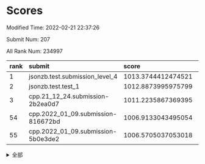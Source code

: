 # Scores

Modified Time: 2022-02-21 22:37:26

Submit Num: 207

All Rank Num: 234997

| rank |               submit               |       score        |       sigma        | pk_num |
| :--- | :--------------------------------- | :----------------- | :----------------- | :----- |
| 1    | jsonzb.test.submission_level_4     | 1013.3744412474521 | 0.8165149195869139 | 4545   |
| 2    | jsonzb.test.test_1                 | 1012.8873995975799 | 0.7927876140505192 | 4539   |
| 3    | cpp.21_12_24.submission-2b2ea0d7   | 1011.2235867369395 | 0.7799452161915429 | 4546   |
| 54   | cpp.2022_01_09.submission-816672bd | 1006.9133043495054 | 0.7217544628406568 | 4542   |
| 55   | cpp.2022_01_09.submission-5b0e3de2 | 1006.5705037053018 | 0.7304055753129323 | 4539   |


<details>
<summary>全部</summary>

| rank |                 submit                 |       score        |       sigma        | pk_num |
| :--- | :------------------------------------- | :----------------- | :----------------- | :----- |
| 1    | jsonzb.test.submission_level_4         | 1013.3744412474521 | 0.8165149195869139 | 4545   |
| 2    | jsonzb.test.test_1                     | 1012.8873995975799 | 0.7927876140505192 | 4539   |
| 3    | cpp.21_12_24.submission-2b2ea0d7       | 1011.2235867369395 | 0.7799452161915429 | 4546   |
| 4    | gobigger.level_3.submission_level_3_19 | 1011.0642318848979 | 0.7646129960178605 | 4546   |
| 5    | gobigger.level_3.submission_level_3_11 | 1010.9201161112757 | 0.8065105230431984 | 4539   |
| 6    | gobigger.level_3.submission_level_3_48 | 1010.8636715975554 | 0.7677746398549579 | 4542   |
| 7    | gobigger.level_3.submission_level_3_23 | 1010.8322656440766 | 0.7634126954907284 | 4535   |
| 8    | gobigger.level_3.submission_level_3_33 | 1010.708961697352  | 0.7787641927768327 | 4547   |
| 9    | gobigger.level_3.submission_level_3_16 | 1010.4449705520582 | 0.7684903108404738 | 4541   |
| 10   | gobigger.level_3.submission_level_3_39 | 1010.4215353696464 | 0.7581861781332001 | 4545   |
| 11   | gobigger.level_3.submission_level_3_31 | 1010.3919586411688 | 0.7864061280213579 | 4538   |
| 12   | gobigger.level_3.submission_level_3_4  | 1010.2532792999497 | 0.7452474275567634 | 4544   |
| 13   | gobigger.level_3.submission_level_3_12 | 1010.2512814969198 | 0.7375373131409801 | 4533   |
| 14   | gobigger.level_3.submission_level_3_21 | 1010.2384031830633 | 0.73812629165955   | 4541   |
| 15   | gobigger.level_3.submission_level_3_5  | 1010.2151111039094 | 0.7682668715140731 | 4539   |
| 16   | gobigger.level_3.submission_level_3_27 | 1010.2087409862593 | 0.7579733325400067 | 4538   |
| 17   | gobigger.level_3.submission_level_3_20 | 1010.1571219629487 | 0.7571962604227976 | 4541   |
| 18   | gobigger.level_3.submission_level_3_36 | 1010.1071029264373 | 0.7532558651480841 | 4542   |
| 19   | gobigger.level_3.submission_level_3_0  | 1010.0306087838616 | 0.7621806803604364 | 4542   |
| 20   | gobigger.level_3.submission_level_3_9  | 1010.0219371160458 | 0.7472806830148658 | 4545   |
| 21   | gobigger.level_3.submission_level_3_1  | 1009.9832981876614 | 0.7606872250504574 | 4543   |
| 22   | gobigger.level_3.submission_level_3_22 | 1009.9733871135753 | 0.7456430793106487 | 4540   |
| 23   | gobigger.level_3.submission_level_3_6  | 1009.9622834227205 | 0.7634335349016237 | 4540   |
| 24   | gobigger.level_3.submission_level_3_25 | 1009.9473105621267 | 0.763630686569256  | 4542   |
| 25   | gobigger.level_3.submission_level_3_8  | 1009.8898043238236 | 0.7634043903781359 | 4542   |
| 26   | gobigger.level_3.submission_level_3_29 | 1009.8834265271597 | 0.7678332991957646 | 4545   |
| 27   | gobigger.level_3.submission_level_3_17 | 1009.882421157781  | 0.7603097392883917 | 4539   |
| 28   | gobigger.level_3.submission_level_3_38 | 1009.8486581185899 | 0.7687703152945967 | 4537   |
| 29   | gobigger.level_3.submission_level_3_32 | 1009.8313450252067 | 0.7385932532706204 | 4537   |
| 30   | gobigger.level_3.submission_level_3_24 | 1009.7388386714076 | 0.7395241793270771 | 4537   |
| 31   | gobigger.level_3.submission_level_3_43 | 1009.7215482305642 | 0.7681644213571526 | 4540   |
| 32   | gobigger.level_3.submission_level_3_42 | 1009.6958321720255 | 0.7540589305224351 | 4537   |
| 33   | gobigger.level_3.submission_level_3_41 | 1009.6920018613788 | 0.7607424477482275 | 4543   |
| 34   | gobigger.level_3.submission_level_3_46 | 1009.5549288422676 | 0.7607866878187622 | 4541   |
| 35   | gobigger.level_3.submission_level_3_35 | 1009.5405550728054 | 0.7426677455062861 | 4541   |
| 36   | gobigger.level_3.submission_level_3_34 | 1009.4998107709247 | 0.7718876287968257 | 4543   |
| 37   | gobigger.level_3.submission_level_3_45 | 1009.4890051608338 | 0.7421036714567559 | 4538   |
| 38   | gobigger.level_3.submission_level_3_13 | 1009.4403947373809 | 0.7389869998962973 | 4542   |
| 39   | gobigger.level_3.submission_level_3_47 | 1009.4123802790239 | 0.7487464215230866 | 4538   |
| 40   | gobigger.level_3.submission_level_3_10 | 1009.3125762902789 | 0.7341337683835809 | 4541   |
| 41   | gobigger.level_3.submission_level_3_28 | 1009.310666787287  | 0.7578741710536693 | 4541   |
| 42   | gobigger.level_3.submission_level_3_44 | 1009.2958149216335 | 0.7598264654491322 | 4534   |
| 43   | gobigger.level_3.submission_level_3_30 | 1009.2192998298912 | 0.7354897128244103 | 4542   |
| 44   | gobigger.level_3.submission_level_3_18 | 1009.1343252070353 | 0.7499147166328767 | 4543   |
| 45   | gobigger.level_3.submission_level_3_37 | 1009.1103633553071 | 0.7447736609746387 | 4540   |
| 46   | gobigger.level_3.submission_level_3_49 | 1009.0564862652722 | 0.7740391946657889 | 4543   |
| 47   | gobigger.level_3.submission_level_3_7  | 1009.0513091949999 | 0.7600815594052928 | 4542   |
| 48   | gobigger.level_3.submission_level_3_2  | 1009.022818382493  | 0.745631835771117  | 4539   |
| 49   | gobigger.level_3.submission_level_3_15 | 1008.9956566717896 | 0.7352067230589197 | 4542   |
| 50   | gobigger.level_3.submission_level_3_3  | 1008.735712617665  | 0.7435601337316704 | 4543   |
| 51   | gobigger.level_3.submission_level_3_14 | 1008.5616936146813 | 0.7537040468899148 | 4543   |
| 52   | gobigger.level_3.submission_level_3_26 | 1008.3602670942321 | 0.7451119718822161 | 4545   |
| 53   | gobigger.level_3.submission_level_3_40 | 1007.9823049281123 | 0.7326316912893684 | 4546   |
| 54   | cpp.2022_01_09.submission-816672bd     | 1006.9133043495054 | 0.7217544628406568 | 4542   |
| 55   | cpp.2022_01_09.submission-5b0e3de2     | 1006.5705037053018 | 0.7304055753129323 | 4539   |
| 56   | gobigger.level_1.submission_level_1_13 | 1004.7186411195893 | 0.7314466687527127 | 4544   |
| 57   | gobigger.level_1.submission_level_1_27 | 1004.6929134490207 | 0.7184836165662936 | 4543   |
| 58   | gobigger.level_1.submission_level_1_32 | 1004.659248981248  | 0.7122275004789829 | 4543   |
| 59   | gobigger.level_1.submission_level_1_45 | 1004.4920141264658 | 0.7159269125460825 | 4532   |
| 60   | gobigger.level_1.submission_level_1_33 | 1004.4644994930848 | 0.7207684709217067 | 4548   |
| 61   | gobigger.level_1.submission_level_1_1  | 1004.3883418250322 | 0.716768681718373  | 4544   |
| 62   | gobigger.level_1.submission_level_1_18 | 1004.2911092488216 | 0.7176292444662705 | 4542   |
| 63   | gobigger.level_1.submission_level_1_3  | 1004.173373511465  | 0.7132830701920199 | 4539   |
| 64   | gobigger.level_1.submission_level_1_11 | 1004.1448623546191 | 0.7141941734519267 | 4535   |
| 65   | gobigger.level_1.submission_level_1_30 | 1004.1417946672908 | 0.7271675637337621 | 4544   |
| 66   | gobigger.level_1.submission_level_1_4  | 1004.1372681949903 | 0.7193148341354731 | 4543   |
| 67   | gobigger.level_1.submission_level_1_6  | 1004.0364829346935 | 0.7117961458445807 | 4539   |
| 68   | gobigger.level_1.submission_level_1_41 | 1003.8954095923845 | 0.7292302161183566 | 4543   |
| 69   | gobigger.level_1.submission_level_1_24 | 1003.8343260742812 | 0.7246620731089801 | 4544   |
| 70   | gobigger.level_1.submission_level_1_12 | 1003.7972507569332 | 0.7264547425099342 | 4540   |
| 71   | gobigger.level_1.submission_level_1_37 | 1003.7921567816057 | 0.7252028939174655 | 4541   |
| 72   | gobigger.level_1.submission_level_1_14 | 1003.6836433690548 | 0.7151012305904864 | 4541   |
| 73   | gobigger.level_1.submission_level_1_8  | 1003.6806944050732 | 0.716604595630994  | 4543   |
| 74   | gobigger.level_1.submission_level_1_40 | 1003.6275497744597 | 0.6994749732115545 | 4544   |
| 75   | gobigger.level_1.submission_level_1_22 | 1003.5661241196751 | 0.7067474245015187 | 4538   |
| 76   | gobigger.level_1.submission_level_1_5  | 1003.5000809438029 | 0.7168951342874799 | 4541   |
| 77   | gobigger.level_1.submission_level_1_31 | 1003.4433755897621 | 0.7151255862407032 | 4542   |
| 78   | gobigger.level_1.submission_level_1_16 | 1003.3942717383769 | 0.7304615465117307 | 4546   |
| 79   | gobigger.level_1.submission_level_1_39 | 1003.3850044605716 | 0.7165221351998527 | 4539   |
| 80   | gobigger.level_1.submission_level_1_38 | 1003.3624231743983 | 0.7089067612803996 | 4543   |
| 81   | gobigger.level_1.submission_level_1_9  | 1003.331988224765  | 0.7184177854963665 | 4538   |
| 82   | gobigger.level_1.submission_level_1_35 | 1003.326475923583  | 0.7129548444804518 | 4539   |
| 83   | gobigger.level_1.submission_level_1_17 | 1003.2646060061245 | 0.715889280712742  | 4542   |
| 84   | gobigger.level_1.submission_level_1_28 | 1003.1731817303315 | 0.7249685553524444 | 4540   |
| 85   | gobigger.level_1.submission_level_1_48 | 1003.1401450579285 | 0.718094600496161  | 4540   |
| 86   | gobigger.level_1.submission_level_1_34 | 1003.0518216813567 | 0.716613419190288  | 4536   |
| 87   | gobigger.level_1.submission_level_1_47 | 1003.0499296670047 | 0.7136019184563878 | 4544   |
| 88   | gobigger.level_1.submission_level_1_29 | 1002.9963297080891 | 0.7089233676158131 | 4537   |
| 89   | gobigger.level_1.submission_level_1_23 | 1002.9857806931966 | 0.7101293783220767 | 4546   |
| 90   | gobigger.level_1.submission_level_1_2  | 1002.9591715594306 | 0.7213359103537605 | 4542   |
| 91   | gobigger.level_1.submission_level_1_49 | 1002.9374945070532 | 0.7135006749775404 | 4546   |
| 92   | gobigger.level_1.submission_level_1_36 | 1002.7490100356324 | 0.7114724303369351 | 4542   |
| 93   | gobigger.level_1.submission_level_1_19 | 1002.7288824202423 | 0.7051870189480873 | 4542   |
| 94   | gobigger.level_1.submission_level_1_26 | 1002.725611423968  | 0.7225616034380055 | 4547   |
| 95   | gobigger.level_1.submission_level_1_15 | 1002.6407763576286 | 0.7111090810487819 | 4536   |
| 96   | gobigger.level_1.submission_level_1_46 | 1002.5747772986633 | 0.7112651620766118 | 4546   |
| 97   | gobigger.level_1.submission_level_1_44 | 1002.5596249871073 | 0.7155100585646363 | 4538   |
| 98   | gobigger.level_1.submission_level_1_10 | 1002.4907870499516 | 0.714362231013006  | 4540   |
| 99   | gobigger.level_1.submission_level_1_7  | 1002.4892179888956 | 0.7129973106583061 | 4539   |
| 100  | gobigger.level_1.submission_level_1_20 | 1002.4122065861103 | 0.712270188672986  | 4546   |
| 101  | gobigger.level_1.submission_level_1_0  | 1002.1646610371805 | 0.7167079248701844 | 4542   |
| 102  | gobigger.level_1.submission_level_1_25 | 1001.8842715163779 | 0.7109509413751216 | 4542   |
| 103  | gobigger.level_1.submission_level_1_21 | 1001.6634674650177 | 0.7049374999726472 | 4540   |
| 104  | gobigger.level_1.submission_level_1_42 | 1001.4414509581294 | 0.7100927967985394 | 4534   |
| 105  | gobigger.level_1.submission_level_1_43 | 1001.4059853833421 | 0.7074634001108142 | 4537   |
| 106  | gobigger.random.submission_random_27   | 997.7063294107024  | 0.7132935652600603 | 4541   |
| 107  | gobigger.random.submission_random_1    | 996.9946728941087  | 0.7194157390361757 | 4544   |
| 108  | gobigger.random.submission_random_24   | 996.8968260167799  | 0.6901219692898385 | 4536   |
| 109  | gobigger.random.submission_random_47   | 996.851470270178   | 0.7066474648018555 | 4546   |
| 110  | gobigger.random.submission_random_18   | 996.800755334478   | 0.7055647914384873 | 4545   |
| 111  | gobigger.random.submission_random_28   | 996.7462073730768  | 0.7064355627401225 | 4542   |
| 112  | gobigger.random.submission_random_19   | 996.4542700387584  | 0.6977613165934827 | 4541   |
| 113  | gobigger.random.submission_random_44   | 996.4422502697856  | 0.7116463076541529 | 4544   |
| 114  | gobigger.random.submission_random_6    | 996.4191364394516  | 0.7066401483075821 | 4544   |
| 115  | gobigger.random.submission_random_12   | 996.3940171016066  | 0.6964181699553891 | 4542   |
| 116  | gobigger.random.submission_random_20   | 996.3832541953207  | 0.7091518054930149 | 4543   |
| 117  | gobigger.random.submission_random_46   | 996.332179749584   | 0.7219938074152833 | 4541   |
| 118  | gobigger.random.submission_random_42   | 996.3228459275678  | 0.7041768800034175 | 4542   |
| 119  | gobigger.random.submission_random_31   | 996.2913097669679  | 0.7103918059659781 | 4540   |
| 120  | gobigger.random.submission_random_17   | 996.2896498333728  | 0.6989014376312743 | 4542   |
| 121  | gobigger.random.submission_random_4    | 996.2098677152035  | 0.7161060749459964 | 4538   |
| 122  | gobigger.random.submission_random_36   | 996.1102137283387  | 0.7078736695821137 | 4542   |
| 123  | gobigger.random.submission_random_16   | 996.0955820432122  | 0.7174892441214028 | 4543   |
| 124  | gobigger.random.submission_random_7    | 996.0471905488776  | 0.7081195594433327 | 4544   |
| 125  | gobigger.random.submission_random_23   | 996.0392399152794  | 0.7069443141492094 | 4540   |
| 126  | gobigger.random.submission_random_3    | 996.0289544099702  | 0.7184128837066847 | 4545   |
| 127  | gobigger.random.submission_random_11   | 995.9810840911038  | 0.706672361783373  | 4539   |
| 128  | gobigger.random.submission_random_22   | 995.9664670120237  | 0.6984265791428935 | 4541   |
| 129  | gobigger.random.submission_random_13   | 995.8932952467196  | 0.7154068916087369 | 4539   |
| 130  | gobigger.random.submission_random_30   | 995.8358111431437  | 0.7151176645655914 | 4536   |
| 131  | gobigger.random.submission_random_2    | 995.8325646325113  | 0.7146132322990663 | 4537   |
| 132  | gobigger.random.submission_random_15   | 995.8219133208428  | 0.7187078261289782 | 4544   |
| 133  | gobigger.random.submission_random_41   | 995.7988486979613  | 0.7051055454866176 | 4540   |
| 134  | gobigger.random.submission_random_40   | 995.7981439355165  | 0.7144943711833599 | 4539   |
| 135  | gobigger.random.submission_random_14   | 995.7842458081077  | 0.7157931468890247 | 4542   |
| 136  | gobigger.random.submission_random_43   | 995.7807472320384  | 0.7148772106767352 | 4541   |
| 137  | gobigger.random.submission_random_39   | 995.6912801983984  | 0.7177864624530553 | 4538   |
| 138  | gobigger.random.submission_random_35   | 995.6784610951466  | 0.7039139354157967 | 4544   |
| 139  | gobigger.random.submission_random_5    | 995.6640644053539  | 0.7005642455815202 | 4539   |
| 140  | gobigger.random.submission_random_38   | 995.6459619246788  | 0.7258131471293652 | 4543   |
| 141  | gobigger.random.submission_random_26   | 995.6281393664475  | 0.700410909985005  | 4539   |
| 142  | gobigger.random.submission_random_21   | 995.5570972914933  | 0.7257856413168136 | 4545   |
| 143  | gobigger.random.submission_random_10   | 995.4794990855164  | 0.7202224332742124 | 4539   |
| 144  | gobigger.random.submission_random_45   | 995.3113798613745  | 0.7264201644703793 | 4539   |
| 145  | gobigger.random.submission_random_8    | 995.300846413767   | 0.7073107942667887 | 4541   |
| 146  | gobigger.random.submission_random_29   | 995.2070889321412  | 0.7094520210538854 | 4540   |
| 147  | gobigger.random.submission_random_25   | 995.1865019048349  | 0.7219691173034665 | 4540   |
| 148  | gobigger.random.submission_random_33   | 995.1676486694316  | 0.7136869931992459 | 4543   |
| 149  | gobigger.random.submission_random_0    | 995.0109215280969  | 0.7283635843363807 | 4541   |
| 150  | gobigger.random.submission_random_32   | 994.9750968091099  | 0.7100310012750221 | 4542   |
| 151  | gobigger.random.submission_random_48   | 994.9557338348664  | 0.7269070146050945 | 4540   |
| 152  | gobigger.random.submission_random_9    | 994.9399664754214  | 0.7101831497458891 | 4542   |
| 153  | gobigger.random.submission_random_37   | 994.9245501156224  | 0.7147733689177805 | 4541   |
| 154  | gobigger.random.submission_random_34   | 994.4405962784214  | 0.7168075062389669 | 4540   |
| 155  | gobigger.level_2.submission_level_2_47 | 994.2988774331255  | 0.7214280358684807 | 4540   |
| 156  | gobigger.random.submission_random_49   | 994.0697775818891  | 0.7272402147938078 | 4545   |
| 157  | gobigger.level_2.submission_level_2_24 | 993.9346602197867  | 0.7300343001062033 | 4538   |
| 158  | gobigger.level_2.submission_level_2_13 | 993.7434726129496  | 0.7298840597992915 | 4544   |
| 159  | gobigger.level_2.submission_level_2_36 | 993.6366559082188  | 0.7254269619575568 | 4539   |
| 160  | gobigger.level_2.submission_level_2_12 | 993.5084984731174  | 0.7374832591395811 | 4542   |
| 161  | gobigger.level_2.submission_level_2_37 | 993.4876419354835  | 0.7409197460791455 | 4542   |
| 162  | gobigger.level_2.submission_level_2_29 | 993.4827077424234  | 0.7487411339220292 | 4539   |
| 163  | gobigger.level_2.submission_level_2_4  | 993.2139988190164  | 0.7347168210962074 | 4541   |
| 164  | gobigger.level_2.submission_level_2_30 | 993.0585340534532  | 0.728745885606989  | 4539   |
| 165  | gobigger.level_2.submission_level_2_9  | 993.0162456267552  | 0.7376131325837046 | 4544   |
| 166  | gobigger.level_2.submission_level_2_15 | 992.9584224055052  | 0.7436880068196148 | 4543   |
| 167  | gobigger.level_2.submission_level_2_2  | 992.8608808154868  | 0.728332548580016  | 4538   |
| 168  | gobigger.level_2.submission_level_2_40 | 992.7857253544692  | 0.7325089790687247 | 4543   |
| 169  | gobigger.level_2.submission_level_2_3  | 992.7439427196264  | 0.7329503350282123 | 4538   |
| 170  | gobigger.level_2.submission_level_2_5  | 992.7418282113991  | 0.741234849030792  | 4540   |
| 171  | gobigger.level_2.submission_level_2_11 | 992.6217784787796  | 0.7469888181488599 | 4534   |
| 172  | gobigger.level_2.submission_level_2_18 | 992.6193759825879  | 0.7482303717693787 | 4547   |
| 173  | gobigger.level_2.submission_level_2_41 | 992.6131610828915  | 0.7311545580471209 | 4544   |
| 174  | gobigger.level_2.submission_level_2_0  | 992.508254983382   | 0.7733884773720174 | 4540   |
| 175  | gobigger.level_2.submission_level_2_22 | 992.468309155174   | 0.7484682066062565 | 4543   |
| 176  | gobigger.level_2.submission_level_2_16 | 992.4411988614094  | 0.7251702193101891 | 4539   |
| 177  | gobigger.level_2.submission_level_2_32 | 992.4365766807069  | 0.7602716858429466 | 4544   |
| 178  | gobigger.level_2.submission_level_2_8  | 992.3805799271381  | 0.747855984056355  | 4542   |
| 179  | gobigger.level_2.submission_level_2_26 | 992.320374274909   | 0.7334575132565274 | 4535   |
| 180  | gobigger.level_2.submission_level_2_17 | 992.2724121009247  | 0.7366565973153453 | 4539   |
| 181  | gobigger.level_2.submission_level_2_39 | 992.2707733325751  | 0.7479030287997972 | 4538   |
| 182  | gobigger.level_2.submission_level_2_6  | 992.2156287673447  | 0.7538583309874156 | 4545   |
| 183  | gobigger.level_2.submission_level_2_48 | 992.1985288638033  | 0.7387659908625717 | 4540   |
| 184  | gobigger.level_2.submission_level_2_23 | 992.1774578048052  | 0.7416937528745676 | 4540   |
| 185  | gobigger.level_2.submission_level_2_20 | 992.161767367693   | 0.7569697121408169 | 4540   |
| 186  | gobigger.level_2.submission_level_2_35 | 992.1475399408408  | 0.7578692811024926 | 4540   |
| 187  | gobigger.level_2.submission_level_2_44 | 992.1020287118234  | 0.7412726290052131 | 4543   |
| 188  | gobigger.level_2.submission_level_2_49 | 992.0563550107418  | 0.7555963458114436 | 4543   |
| 189  | gobigger.level_2.submission_level_2_7  | 992.0303171255009  | 0.7554447342143324 | 4537   |
| 190  | gobigger.level_2.submission_level_2_45 | 992.0105233386109  | 0.761957324524795  | 4541   |
| 191  | gobigger.level_2.submission_level_2_14 | 991.9218049315625  | 0.7467565592434631 | 4543   |
| 192  | gobigger.level_2.submission_level_2_21 | 991.7113617714958  | 0.7570024903655969 | 4532   |
| 193  | gobigger.level_2.submission_level_2_43 | 991.7061751218185  | 0.7419977759660172 | 4542   |
| 194  | gobigger.level_2.submission_level_2_34 | 991.6737545087037  | 0.7423660239041863 | 4546   |
| 195  | gobigger.level_2.submission_level_2_31 | 991.5859310498518  | 0.7494524038033064 | 4534   |
| 196  | gobigger.level_2.submission_level_2_42 | 991.563436703502   | 0.7507889854595676 | 4541   |
| 197  | gobigger.level_2.submission_level_2_33 | 991.4327482329319  | 0.7739506505762217 | 4541   |
| 198  | gobigger.level_2.submission_level_2_1  | 991.4110206603546  | 0.7446660859555839 | 4537   |
| 199  | gobigger.level_2.submission_level_2_46 | 991.4033689965529  | 0.7467698134074616 | 4537   |
| 200  | gobigger.level_2.submission_level_2_38 | 991.2932245556484  | 0.7385927573137236 | 4547   |
| 201  | gobigger.level_2.submission_level_2_25 | 990.8559109145385  | 0.771672497072908  | 4539   |
| 202  | gobigger.level_2.submission_level_2_10 | 990.8291090976736  | 0.7535549237272985 | 4547   |
| 203  | gobigger.level_2.submission_level_2_19 | 990.61420749189    | 0.7460604309471571 | 4539   |
| 204  | gobigger.level_2.submission_level_2_28 | 990.5017494297005  | 0.7556994289909944 | 4537   |
| 205  | gobigger.level_2.submission_level_2_27 | 990.4811834961648  | 0.7863786176965073 | 4541   |
| 206  | gobigger.none.submission_none_0        | 978.8660581732213  | 1.152690315000976  | 4540   |
| 207  | gobigger.none.submission_none_1        | 976.8842325401162  | 1.3059266833247705 | 4540   |

</details>